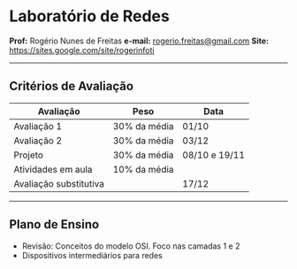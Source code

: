 # Laboratório de Redes
**Prof:** Rogério Nunes de Freitas
**e-mail:** rogerio.freitas@gmail.com
**Site:** https://sites.google.com/site/rogerinfoti

---
## Critérios de Avaliação

| Avaliação | Peso | Data
|--|--|--|
| Avaliação 1 | 30% da média | 01/10 |
| Avaliação 2 | 30% da média | 03/12 |
|  Projeto | 30% da média | 08/10 e 19/11 |
| Atividades em aula | 10% da média |  |
| Avaliação substitutiva |  | 17/12 |

---
## Plano de Ensino
- Revisão: Conceitos do modelo OSI. Foco nas camadas 1 e 2
- Dispositivos intermediários para redes
<!--stackedit_data:
eyJoaXN0b3J5IjpbMjQ4NTUzNzQyXX0=
-->